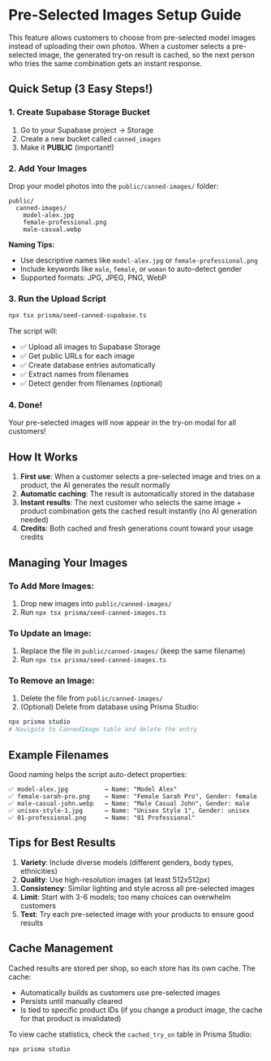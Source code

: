 # Pre-Selected Images Setup Guide

This feature allows customers to choose from pre-selected model images instead of uploading their own photos. When a customer selects a pre-selected image, the generated try-on result is cached, so the next person who tries the same combination gets an instant response.

## Quick Setup (3 Easy Steps!)

### 1. Create Supabase Storage Bucket

1. Go to your Supabase project → Storage
2. Create a new bucket called `canned_images`
3. Make it **PUBLIC** (important!)

### 2. Add Your Images

Drop your model photos into the `public/canned-images/` folder:

```
public/
  canned-images/
    model-alex.jpg
    female-professional.png
    male-casual.webp
```

**Naming Tips:**
- Use descriptive names like `model-alex.jpg` or `female-professional.png`
- Include keywords like `male`, `female`, or `woman` to auto-detect gender
- Supported formats: JPG, JPEG, PNG, WebP

### 3. Run the Upload Script

```bash
npx tsx prisma/seed-canned-supabase.ts
```

The script will:
- ✅ Upload all images to Supabase Storage
- ✅ Get public URLs for each image
- ✅ Create database entries automatically
- ✅ Extract names from filenames
- ✅ Detect gender from filenames (optional)

### 4. Done!

Your pre-selected images will now appear in the try-on modal for all customers!

## How It Works

1. **First use**: When a customer selects a pre-selected image and tries on a product, the AI generates the result normally
2. **Automatic caching**: The result is automatically stored in the database
3. **Instant results**: The next customer who selects the same image + product combination gets the cached result instantly (no AI generation needed)
4. **Credits**: Both cached and fresh generations count toward your usage credits

## Managing Your Images

### To Add More Images:
1. Drop new images into `public/canned-images/`
2. Run `npx tsx prisma/seed-canned-images.ts`

### To Update an Image:
1. Replace the file in `public/canned-images/` (keep the same filename)
2. Run `npx tsx prisma/seed-canned-images.ts`

### To Remove an Image:
1. Delete the file from `public/canned-images/`
2. (Optional) Delete from database using Prisma Studio:
```bash
npx prisma studio
# Navigate to CannedImage table and delete the entry
```

## Example Filenames

Good naming helps the script auto-detect properties:

```
✅ model-alex.jpg          → Name: "Model Alex"
✅ female-sarah-pro.png    → Name: "Female Sarah Pro", Gender: female
✅ male-casual-john.webp   → Name: "Male Casual John", Gender: male
✅ unisex-style-1.jpg      → Name: "Unisex Style 1", Gender: unisex
✅ 01-professional.png     → Name: "01 Professional"
```

## Tips for Best Results

1. **Variety**: Include diverse models (different genders, body types, ethnicities)
2. **Quality**: Use high-resolution images (at least 512x512px)
3. **Consistency**: Similar lighting and style across all pre-selected images
4. **Limit**: Start with 3-6 models; too many choices can overwhelm customers
5. **Test**: Try each pre-selected image with your products to ensure good results

## Cache Management

Cached results are stored per shop, so each store has its own cache. The cache:
- Automatically builds as customers use pre-selected images
- Persists until manually cleared
- Is tied to specific product IDs (if you change a product image, the cache for that product is invalidated)

To view cache statistics, check the `cached_try_on` table in Prisma Studio:
```bash
npx prisma studio
```

